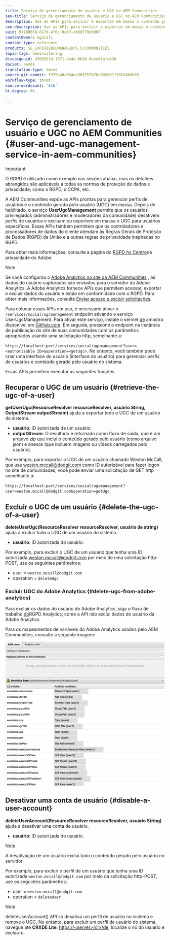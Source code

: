 ```yaml
---
title: Serviço de gerenciamento de usuário e UGC no AEM Communities
seo-title: Serviço de gerenciamento de usuário e UGC no AEM Communities
description: Use as APIs para excluir e exportar em massa o conteúdo gerado pelo usuário e desativar a conta do usuário.
seo-description: Use as APIs para excluir e exportar em massa o conteúdo gerado pelo usuário e desativar a conta do usuário.
uuid: 91180659-617d-4f6c-9a07-e680770d0d8f
contentOwner: mgulati
content-type: reference
products: SG_EXPERIENCEMANAGER/6.5/COMMUNITIES
topic-tags: administering
discoiquuid: d305821d-1371-4e4a-8b28-8eee8fafa43b
docset: aem65
translation-type: tm+mt
source-git-commit: f375b40c084ee363757b78c602091f38524b8b03
workflow-type: tm+mt
source-wordcount: '616'
ht-degree: 0%

---
```



# Serviço de gerenciamento de usuário e UGC no AEM Communities {#user-and-ugc-management-service-in-aem-communities}

>[!IMPORTANT]
>
>O RGPD é utilizado como exemplo nas seções abaixo, mas os detalhes abrangidos são aplicáveis a todas as normas de proteção de dados e privacidade; como o RGPD, o CCPA, etc.

A AEM Communities expõe as APIs prontas para gerenciar perfis de usuários e o conteúdo gerado pelo usuário (UGC) em massa. Depois de habilitado, o serviço **UserUgcManagement** permite que os usuários privilegiados (administradores e moderadores da comunidade) desativem perfis de usuários e excluam ou exportem em massa o UGC para usuários específicos. Essas APIs também permitem que os controladores e processadores de dados do cliente atendam às Regras Gerais de Proteção de Dados (RGPD) da União e a outras regras de privacidade inspiradas no RGPD.

Para obter mais informações, consulte a página do [RGPD no Centro](https://www.adobe.com/privacy/general-data-protection-regulation.html)de privacidade do Adobe.

>[!NOTE]
>
>Se você configurou o [Adobe Analytics no site da AEM Communities](/help/communities/analytics.md) , os dados do usuário capturados são enviados para o servidor da Adobe Analytics. A Adobe Analytics fornece APIs que permitem acessar, exportar e excluir dados do usuário e estão em conformidade com o RGPD. Para obter mais informações, consulte [Enviar acesso e excluir solicitações](https://docs.adobe.com/content/help/en/analytics/admin/data-governance/gdpr-submit-access-delete.html).

Para colocar essas APIs em uso, é necessário ativar o `/services/social/ugcmanagement` endpoint ativando o serviço UserUgcManagement. Para ativar este serviço, instale o servlet [de](https://github.com/Adobe-Marketing-Cloud/aem-communities-ugc-migration/tree/main/bundles/communities-ugc-management-servlet) amostra disponível em [GitHub.com](https://github.com/Adobe-Marketing-Cloud/aem-communities-ugc-migration/tree/main/bundles/communities-ugc-management-servlet). Em seguida, pressione o endpoint na instância de publicação do site de suas comunidades com os parâmetros apropriados usando uma solicitação http, semelhante a:

`https://localhost:port/services/social/ugcmanagement?user=<authorizable ID>&operation=<getUgc>`. No entanto, você também pode criar uma interface do usuário (interface do usuário) para gerenciar perfis de usuários e conteúdo gerado pelo usuário no sistema.

Essas APIs permitem executar as seguintes funções.

## Recuperar o UGC de um usuário {#retrieve-the-ugc-of-a-user}

**getUserUgc(ResourceResolver resourceResolver, usuário String, OutputStream outputStream)** ajuda a exportar todo o UGC de um usuário do sistema.

* **usuário**: ID autorizada de um usuário.
* **outputStream**: O resultado é retornado como fluxo de saída, que é um arquivo zip que inclui o conteúdo gerado pelo usuário (como arquivo json) e anexos (que incluem imagens ou vídeos carregados pelo usuário).

Por exemplo, para exportar o UGC de um usuário chamado Weston McCall, que usa weston.mccall@dodgit.com como ID autorizável para fazer logon no site de comunidades, você pode enviar uma solicitação de GET http semelhante a:

`https://localhost:port/services/social/ugcmanagement?user=weston.mccall@dodgit.com&operation=getUgc`

## Excluir o UGC de um usuário {#delete-the-ugc-of-a-user}

**deleteUserUgc(ResourceResolver resourceResolver, usuário de string)** ajuda a excluir todo o UGC de um usuário do sistema.

* **usuário**: ID autorizada do usuário.

Por exemplo, para excluir o UGC de um usuário que tenha uma ID autorizada weston.mccall@dodgit.com por meio de uma solicitação http-POST, use os seguintes parâmetros:

* user = `weston.mccall@dodgit.com`
* operation = `deleteUgc`

### Excluir UGC do Adobe Analytics {#delete-ugc-from-adobe-analytics}

Para excluir os dados do usuário do Adobe Analytics, siga o fluxo de trabalho [do](https://docs.adobe.com/content/help/en/analytics/admin/data-governance/an-gdpr-workflow.html)RGPD Analytics; como a API não exclui dados do usuário da Adobe Analytics.

Para os mapeamentos de variáveis do Adobe Analytics usados pelo AEM Communities, consulte a seguinte imagem:

![Mapeamento variável de comunidades AEM para Adobe Analytics](assets/analytics-communities-mapping.png)

## Desativar uma conta de usuário {#disable-a-user-account}

**deleteUserAccount(ResourceResolver resourceResolver, usuário String)** ajuda a desativar uma conta de usuário.

* **usuário**: ID autorizada do usuário.

>[!NOTE]
>
>A desativação de um usuário exclui todo o conteúdo gerado pelo usuário no servidor.

Por exemplo, para excluir o perfil de um usuário que tenha uma ID autorizada `weston.mccall@dodgit.com` por meio da solicitação http-POST, use os seguintes parâmetros:

* user = `weston.mccall@dodgit.com`
* operation = `deleteUser`

>[!NOTE]
>
>deleteUserAccount() API só desativa um perfil de usuário no sistema e remove o UGC. No entanto, para excluir um perfil de usuário do sistema, navegue até **CRXDE Lite**: [https://&lt;server>/crx/de](https://localhost:4502/crx/de), localize o nó do usuário e exclua-o.

